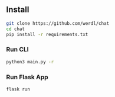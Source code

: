 ## Install
```bash
git clone https://github.com/werdl/chat
cd chat
pip install -r requirements.txt
```
### Run CLI
```bash
python3 main.py -r
```
### Run Flask App
```
flask run
```
